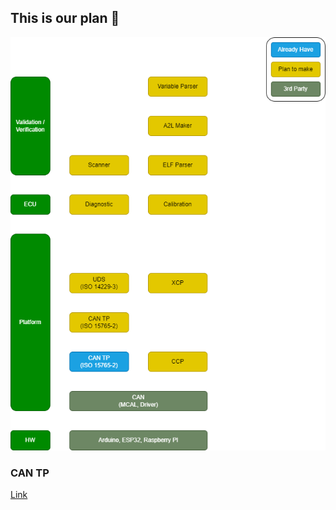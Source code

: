 ## This is our plan 👋

![Vehicle Archtecture](architecture.drawio.png)

### CAN TP

[Link](https://github.com/YYO-tech/can_tp_arduino)
